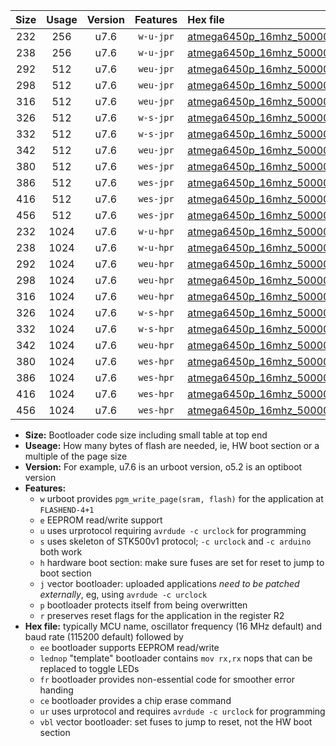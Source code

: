 |Size|Usage|Version|Features|Hex file|
|:-:|:-:|:-:|:-:|:--|
|232|256|u7.6|`w-u-jpr`|[atmega6450p_16mhz_500000bps_ur_vbl.hex](https://raw.githubusercontent.com/stefanrueger/urboot/main/atmega6450p_16mhz_500000bps_ur_vbl.hex)|
|238|256|u7.6|`w-u-jpr`|[atmega6450p_16mhz_500000bps_lednop_ur_vbl.hex](https://raw.githubusercontent.com/stefanrueger/urboot/main/atmega6450p_16mhz_500000bps_lednop_ur_vbl.hex)|
|292|512|u7.6|`weu-jpr`|[atmega6450p_16mhz_500000bps_ee_ur_vbl.hex](https://raw.githubusercontent.com/stefanrueger/urboot/main/atmega6450p_16mhz_500000bps_ee_ur_vbl.hex)|
|298|512|u7.6|`weu-jpr`|[atmega6450p_16mhz_500000bps_ee_lednop_ur_vbl.hex](https://raw.githubusercontent.com/stefanrueger/urboot/main/atmega6450p_16mhz_500000bps_ee_lednop_ur_vbl.hex)|
|316|512|u7.6|`weu-jpr`|[atmega6450p_16mhz_500000bps_ee_lednop_fr_ur_vbl.hex](https://raw.githubusercontent.com/stefanrueger/urboot/main/atmega6450p_16mhz_500000bps_ee_lednop_fr_ur_vbl.hex)|
|326|512|u7.6|`w-s-jpr`|[atmega6450p_16mhz_500000bps_vbl.hex](https://raw.githubusercontent.com/stefanrueger/urboot/main/atmega6450p_16mhz_500000bps_vbl.hex)|
|332|512|u7.6|`w-s-jpr`|[atmega6450p_16mhz_500000bps_lednop_vbl.hex](https://raw.githubusercontent.com/stefanrueger/urboot/main/atmega6450p_16mhz_500000bps_lednop_vbl.hex)|
|342|512|u7.6|`weu-jpr`|[atmega6450p_16mhz_500000bps_ee_lednop_fr_ce_ur_vbl.hex](https://raw.githubusercontent.com/stefanrueger/urboot/main/atmega6450p_16mhz_500000bps_ee_lednop_fr_ce_ur_vbl.hex)|
|380|512|u7.6|`wes-jpr`|[atmega6450p_16mhz_500000bps_ee_vbl.hex](https://raw.githubusercontent.com/stefanrueger/urboot/main/atmega6450p_16mhz_500000bps_ee_vbl.hex)|
|386|512|u7.6|`wes-jpr`|[atmega6450p_16mhz_500000bps_ee_lednop_vbl.hex](https://raw.githubusercontent.com/stefanrueger/urboot/main/atmega6450p_16mhz_500000bps_ee_lednop_vbl.hex)|
|416|512|u7.6|`wes-jpr`|[atmega6450p_16mhz_500000bps_ee_lednop_fr_vbl.hex](https://raw.githubusercontent.com/stefanrueger/urboot/main/atmega6450p_16mhz_500000bps_ee_lednop_fr_vbl.hex)|
|456|512|u7.6|`wes-jpr`|[atmega6450p_16mhz_500000bps_ee_lednop_fr_ce_vbl.hex](https://raw.githubusercontent.com/stefanrueger/urboot/main/atmega6450p_16mhz_500000bps_ee_lednop_fr_ce_vbl.hex)|
|232|1024|u7.6|`w-u-hpr`|[atmega6450p_16mhz_500000bps_ur.hex](https://raw.githubusercontent.com/stefanrueger/urboot/main/atmega6450p_16mhz_500000bps_ur.hex)|
|238|1024|u7.6|`w-u-hpr`|[atmega6450p_16mhz_500000bps_lednop_ur.hex](https://raw.githubusercontent.com/stefanrueger/urboot/main/atmega6450p_16mhz_500000bps_lednop_ur.hex)|
|292|1024|u7.6|`weu-hpr`|[atmega6450p_16mhz_500000bps_ee_ur.hex](https://raw.githubusercontent.com/stefanrueger/urboot/main/atmega6450p_16mhz_500000bps_ee_ur.hex)|
|298|1024|u7.6|`weu-hpr`|[atmega6450p_16mhz_500000bps_ee_lednop_ur.hex](https://raw.githubusercontent.com/stefanrueger/urboot/main/atmega6450p_16mhz_500000bps_ee_lednop_ur.hex)|
|316|1024|u7.6|`weu-hpr`|[atmega6450p_16mhz_500000bps_ee_lednop_fr_ur.hex](https://raw.githubusercontent.com/stefanrueger/urboot/main/atmega6450p_16mhz_500000bps_ee_lednop_fr_ur.hex)|
|326|1024|u7.6|`w-s-hpr`|[atmega6450p_16mhz_500000bps.hex](https://raw.githubusercontent.com/stefanrueger/urboot/main/atmega6450p_16mhz_500000bps.hex)|
|332|1024|u7.6|`w-s-hpr`|[atmega6450p_16mhz_500000bps_lednop.hex](https://raw.githubusercontent.com/stefanrueger/urboot/main/atmega6450p_16mhz_500000bps_lednop.hex)|
|342|1024|u7.6|`weu-hpr`|[atmega6450p_16mhz_500000bps_ee_lednop_fr_ce_ur.hex](https://raw.githubusercontent.com/stefanrueger/urboot/main/atmega6450p_16mhz_500000bps_ee_lednop_fr_ce_ur.hex)|
|380|1024|u7.6|`wes-hpr`|[atmega6450p_16mhz_500000bps_ee.hex](https://raw.githubusercontent.com/stefanrueger/urboot/main/atmega6450p_16mhz_500000bps_ee.hex)|
|386|1024|u7.6|`wes-hpr`|[atmega6450p_16mhz_500000bps_ee_lednop.hex](https://raw.githubusercontent.com/stefanrueger/urboot/main/atmega6450p_16mhz_500000bps_ee_lednop.hex)|
|416|1024|u7.6|`wes-hpr`|[atmega6450p_16mhz_500000bps_ee_lednop_fr.hex](https://raw.githubusercontent.com/stefanrueger/urboot/main/atmega6450p_16mhz_500000bps_ee_lednop_fr.hex)|
|456|1024|u7.6|`wes-hpr`|[atmega6450p_16mhz_500000bps_ee_lednop_fr_ce.hex](https://raw.githubusercontent.com/stefanrueger/urboot/main/atmega6450p_16mhz_500000bps_ee_lednop_fr_ce.hex)|

- **Size:** Bootloader code size including small table at top end
- **Useage:** How many bytes of flash are needed, ie, HW boot section or a multiple of the page size
- **Version:** For example, u7.6 is an urboot version, o5.2 is an optiboot version
- **Features:**
  + `w` urboot provides `pgm_write_page(sram, flash)` for the application at `FLASHEND-4+1`
  + `e` EEPROM read/write support
  + `u` uses urprotocol requiring `avrdude -c urclock` for programming
  + `s` uses skeleton of STK500v1 protocol; `-c urclock` and `-c arduino` both work
  + `h` hardware boot section: make sure fuses are set for reset to jump to boot section
  + `j` vector bootloader: uploaded applications *need to be patched externally*, eg, using `avrdude -c urclock`
  + `p` bootloader protects itself from being overwritten
  + `r` preserves reset flags for the application in the register R2
- **Hex file:** typically MCU name, oscillator frequency (16 MHz default) and baud rate (115200 default) followed by
  + `ee` bootloader supports EEPROM read/write
  + `lednop` "template" bootloader contains `mov rx,rx` nops that can be replaced to toggle LEDs
  + `fr` bootloader provides non-essential code for smoother error handing
  + `ce` bootloader provides a chip erase command
  + `ur` uses urprotocol and requires `avrdude -c urclock` for programming
  + `vbl` vector bootloader: set fuses to jump to reset, not the HW boot section
